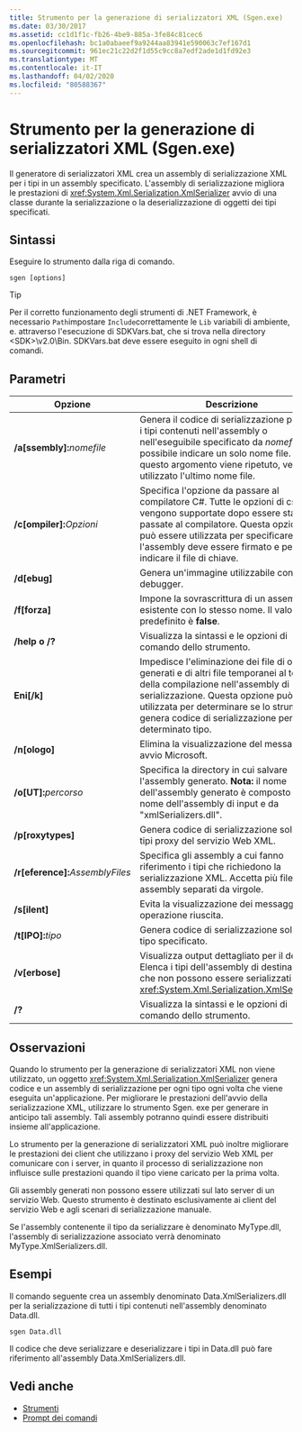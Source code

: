 ```yaml
---
title: Strumento per la generazione di serializzatori XML (Sgen.exe)
ms.date: 03/30/2017
ms.assetid: cc1d1f1c-fb26-4be9-885a-3fe84c81cec6
ms.openlocfilehash: bc1a0abaeef9a9244aa83941e590063c7ef167d1
ms.sourcegitcommit: 961ec21c22d2f1d55c9cc8a7edf2ade1d1fd92e3
ms.translationtype: MT
ms.contentlocale: it-IT
ms.lasthandoff: 04/02/2020
ms.locfileid: "80588367"
---
```

# <a name="xml-serializer-generator-tool-sgenexe"></a>Strumento per la generazione di serializzatori XML (Sgen.exe)

Il generatore di serializzatori XML crea un assembly di serializzazione XML per i tipi in un assembly specificato. L'assembly di serializzazione migliora le prestazioni di <xref:System.Xml.Serialization.XmlSerializer> avvio di una classe durante la serializzazione o la deserializzazione di oggetti dei tipi specificati.
  
## <a name="syntax"></a>Sintassi

Eseguire lo strumento dalla riga di comando.
  
```console  
sgen [options]  
```
  
> [!TIP]
> Per il corretto funzionamento degli strumenti di .NET Framework, è necessario `Path`impostare `Include`correttamente le `Lib` variabili di ambiente, e. attraverso l'esecuzione di SDKVars.bat, che si trova nella directory \<SDK>\v2.0\Bin. SDKVars.bat deve essere eseguito in ogni shell di comandi.
  
## <a name="parameters"></a>Parametri  
  
|Opzione|Descrizione|  
|------------|-----------------|  
|**/a\[ssembly\]:**_nomefile_|Genera il codice di serializzazione per tutti i tipi contenuti nell'assembly o nell'eseguibile specificato da *nomefile*. È possibile indicare un solo nome file. Se questo argomento viene ripetuto, verrà utilizzato l'ultimo nome file.|  
|**/c\[ompiler\]:**_Opzioni_|Specifica l'opzione da passare al compilatore C#. Tutte le opzioni di csc.exe vengono supportate dopo essere state passate al compilatore. Questa opzione può essere utilizzata per specificare che l'assembly deve essere firmato e per indicare il file di chiave.|  
|**/d\[ebug\]**|Genera un'immagine utilizzabile con un debugger.|  
|**/f\[forza\]**|Impone la sovrascrittura di un assembly esistente con lo stesso nome. Il valore predefinito è **false**.|  
|**/help o /?**|Visualizza la sintassi e le opzioni di comando dello strumento.|  
|**Eni\[/k\]**|Impedisce l'eliminazione dei file di origine generati e di altri file temporanei al termine della compilazione nell'assembly di serializzazione. Questa opzione può essere utilizzata per determinare se lo strumento genera codice di serializzazione per un determinato tipo.|  
|**/n\[ologo\]**|Elimina la visualizzazione del messaggio di avvio Microsoft.|  
|**/o\[UT\]:**_percorso_|Specifica la directory in cui salvare l'assembly generato. **Nota:** il nome dell'assembly generato è composto dal nome dell'assembly di input e da "xmlSerializers.dll".|  
|**/p\[roxytypes\]**|Genera codice di serializzazione solo per i tipi proxy del servizio Web XML.|  
|**/r\[eference\]:**_AssemblyFiles_|Specifica gli assembly a cui fanno riferimento i tipi che richiedono la serializzazione XML. Accetta più file di assembly separati da virgole.|  
|**/s\[ilent\]**|Evita la visualizzazione dei messaggi di operazione riuscita.|  
|**/t\[IPO\]:**_tipo_|Genera codice di serializzazione solo per il tipo specificato.|  
|**/v\[erbose\]**|Visualizza output dettagliato per il debug. Elenca i tipi dell'assembly di destinazione che non possono essere serializzati con <xref:System.Xml.Serialization.XmlSerializer>.|  
|**/?**|Visualizza la sintassi e le opzioni di comando dello strumento.|  
  
## <a name="remarks"></a>Osservazioni  
 Quando lo strumento per la generazione di serializzatori XML non viene utilizzato, un oggetto <xref:System.Xml.Serialization.XmlSerializer> genera codice e un assembly di serializzazione per ogni tipo ogni volta che viene eseguita un'applicazione. Per migliorare le prestazioni dell'avvio della serializzazione XML, utilizzare lo strumento Sgen. exe per generare in anticipo tali assembly. Tali assembly potranno quindi essere distribuiti insieme all'applicazione.  
  
 Lo strumento per la generazione di serializzatori XML può inoltre migliorare le prestazioni dei client che utilizzano i proxy del servizio Web XML per comunicare con i server, in quanto il processo di serializzazione non influisce sulle prestazioni quando il tipo viene caricato per la prima volta.  
  
 Gli assembly generati non possono essere utilizzati sul lato server di un servizio Web. Questo strumento è destinato esclusivamente ai client del servizio Web e agli scenari di serializzazione manuale.  
  
 Se l'assembly contenente il tipo da serializzare è denominato MyType.dll, l'assembly di serializzazione associato verrà denominato MyType.XmlSerializers.dll.  
  
## <a name="examples"></a>Esempi  
 Il comando seguente crea un assembly denominato Data.XmlSerializers.dll per la serializzazione di tutti i tipi contenuti nell'assembly denominato Data.dll.  
  
```console  
sgen Data.dll
```  
  
 Il codice che deve serializzare e deserializzare i tipi in Data.dll può fare riferimento all'assembly Data.XmlSerializers.dll.  
  
## <a name="see-also"></a>Vedi anche

- [Strumenti](../../../docs/framework/tools/index.md)
- [Prompt dei comandi](../../../docs/framework/tools/developer-command-prompt-for-vs.md)
